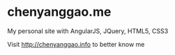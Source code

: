 chenyanggao.me
============

My personal site with AngularJS, JQuery, HTML5, CSS3

Visit http://chenyanggao.info to better know me
